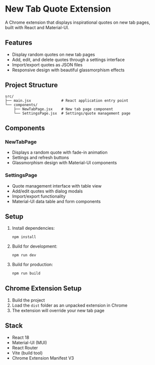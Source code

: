 # New Tab Quote Extension

A Chrome extension that displays inspirational quotes on new tab pages, built with React and Material-UI.

## Features

- Display random quotes on new tab pages
- Add, edit, and delete quotes through a settings interface
- Import/export quotes as JSON files
- Responsive design with beautiful glassmorphism effects

## Project Structure

```
src/
├── main.jsx              # React application entry point
└── components/
    ├── NewTabPage.jsx    # New tab page component
    └── SettingsPage.jsx  # Settings/quote management page
```

## Components

### NewTabPage
- Displays a random quote with fade-in animation
- Settings and refresh buttons
- Glassmorphism design with Material-UI components

### SettingsPage
- Quote management interface with table view
- Add/edit quotes with dialog modals
- Import/export functionality
- Material-UI data table and form components

## Setup

1. Install dependencies:
   ```bash
   npm install
   ```

2. Build for development:
   ```bash
   npm run dev
   ```

3. Build for production:
   ```bash
   npm run build
   ```

## Chrome Extension Setup

1. Build the project
2. Load the `dist` folder as an unpacked extension in Chrome
3. The extension will override your new tab page

## Stack

- React 18
- Material-UI (MUI)
- React Router
- Vite (build tool)
- Chrome Extension Manifest V3